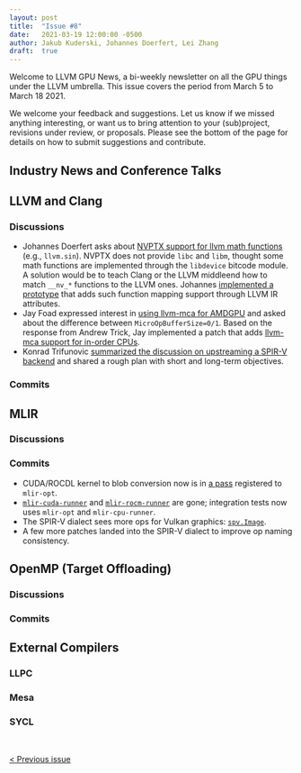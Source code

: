 ```yaml
---
layout: post
title:  "Issue #8"
date:   2021-03-19 12:00:00 -0500
author: Jakub Kuderski, Johannes Doerfert, Lei Zhang
draft:  true
---
```


Welcome to LLVM GPU News, a bi-weekly newsletter on all the GPU things under the LLVM umbrella.
This issue covers the period from March 5 to March 18 2021.

We welcome your feedback and suggestions. Let us know if we missed anything interesting, or want us to bring attention to your (sub)project, revisions under review, or proposals. Please see the bottom of the page for details on how to submit suggestions and contribute.


## Industry News and Conference Talks


##  LLVM and Clang

### Discussions
*  Johannes Doerfert asks about [NVPTX support for llvm math functions](https://lists.llvm.org/pipermail/llvm-dev/2021-March/149117.html) (e.g., `llvm.sin`). NVPTX does not provide `libc` and `libm`, thought some math functions are implemented through the `libdevice` bitcode module. A solution would be to teach Clang or the LLVM middleend how to match `__nv_*` functions to the LLVM ones. Johannes [implemented a prototype](https://reviews.llvm.org/D98516) that adds such function mapping support through LLVM IR attributes.
*  Jay Foad expressed interest in [using llvm-mca for AMDGPU](https://lists.llvm.org/pipermail/llvm-dev/2021-March/149068.html) and asked about the difference between `MicroOpBufferSize=0/1`. Based on the response from Andrew Trick, Jay implemented a patch that adds [llvm-mca support for in-order CPUs](https://reviews.llvm.org/D98356).
*  Konrad Trifunovic [summarized the discussion on upstreaming a SPIR-V backend](https://lists.llvm.org/pipermail/llvm-dev/2021-March/149175.html) and shared a rough plan with short and long-term objectives.

### Commits


## MLIR

### Discussions

### Commits

* CUDA/ROCDL kernel to blob conversion now is in [a pass](https://reviews.llvm.org/D98279) registered to `mlir-opt`.
* [`mlir-cuda-runner`](https://reviews.llvm.org/D98396) and [`mlir-rocm-runner`](https://reviews.llvm.org/D98447) are gone; integration tests now uses `mlir-opt` and `mlir-cpu-runner`.
* The SPIR-V dialect sees more ops for Vulkan graphics: [`spv.Image`](https://reviews.llvm.org/D98270).
* A few more patches landed into the SPIR-V dialect to improve op naming consistency.



## OpenMP (Target Offloading)

### Discussions
 

### Commits



## External Compilers

### LLPC

### Mesa

### SYCL

<br/>
<p style="text-align:left;">
    <a href="{% post_url 2021-03-05-issue-7 %}"> < Previous issue</a>
    <span style="float:right;">
        <!--<a href="{% post_url 2021-03-19-issue-8 %}"> Next issue > </a>-->
    </span>
</p>
